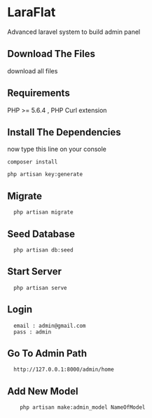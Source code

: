 # LaraFlat
Advanced laravel system to build admin panel 


## Download The Files 

download all files


## Requirements

PHP >= 5.6.4 , 
PHP Curl extension 


## Install  The Dependencies

now type this line on your console

```
composer install
```
```
php artisan key:generate
```

## Migrate

```
  php artisan migrate
```

## Seed Database 

```
  php artisan db:seed
```

## Start Server


```
  php artisan serve
```

## Login

```
  email : admin@gmail.com
  pass : admin
```

## Go To Admin Path

```
  http://127.0.0.1:8000/admin/home
```

## Add New Model

```
    php artisan make:admin_model NameOfModel
```


